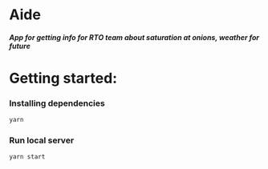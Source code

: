 # Aide

##### App for getting info for RTO team about saturation at onions, weather for future

# Getting started:

### Installing dependencies

```sh
yarn
```

### Run local server

```sh
yarn start
```
